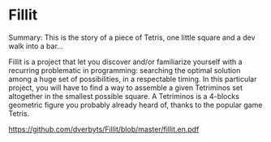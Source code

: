 # Fillit

Summary: This is the story of a piece of Tetris, one little square and a dev walk into
a bar...

Fillit is a project that let you discover and/or familiarize yourself with a recurring
problematic in programming: searching the optimal solution among a huge set of possibilities,
in a respectable timing. In this particular project, you will have to find a way to
assemble a given Tetriminos set altogether in the smallest possible square.
A Tetriminos is a 4-blocks geometric figure you probably already heard of, thanks to
the popular game Tetris.

https://github.com/dverbyts/Fillit/blob/master/fillit.en.pdf
